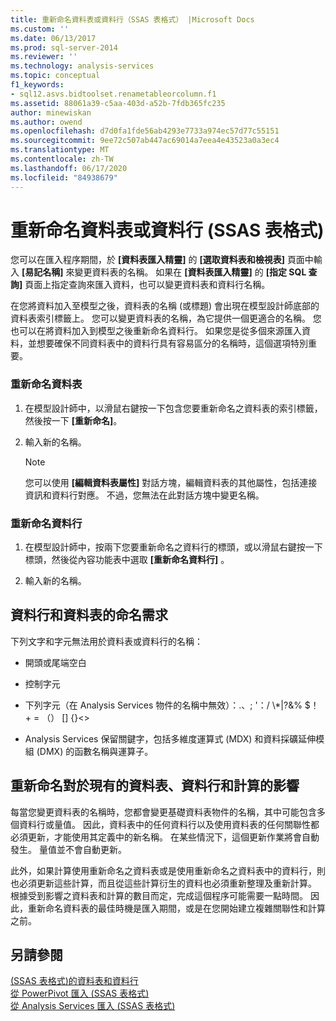 ```yaml
---
title: 重新命名資料表或資料行（SSAS 表格式） |Microsoft Docs
ms.custom: ''
ms.date: 06/13/2017
ms.prod: sql-server-2014
ms.reviewer: ''
ms.technology: analysis-services
ms.topic: conceptual
f1_keywords:
- sql12.asvs.bidtoolset.renametableorcolumn.f1
ms.assetid: 88061a39-c5aa-403d-a52b-7fdb365fc235
author: minewiskan
ms.author: owend
ms.openlocfilehash: d7d0fa1fde56ab4293e7733a974ec57d77c55151
ms.sourcegitcommit: 9ee72c507ab447ac69014a7eea4e43523a0a3ec4
ms.translationtype: MT
ms.contentlocale: zh-TW
ms.lasthandoff: 06/17/2020
ms.locfileid: "84938679"
---
```

# <a name="rename-a-table-or-column-ssas-tabular"></a>重新命名資料表或資料行 (SSAS 表格式)
  您可以在匯入程序期間，於 **[資料表匯入精靈]** 的 **[選取資料表和檢視表]** 頁面中輸入 **[易記名稱]** 來變更資料表的名稱。 如果在 **[資料表匯入精靈]** 的 **[指定 SQL 查詢]** 頁面上指定查詢來匯入資料，也可以變更資料表和資料行名稱。  
  
 在您將資料加入至模型之後，資料表的名稱 (或標題) 會出現在模型設計師底部的資料表索引標籤上。 您可以變更資料表的名稱，為它提供一個更適合的名稱。 您也可以在將資料加入到模型之後重新命名資料行。 如果您是從多個來源匯入資料，並想要確保不同資料表中的資料行具有容易區分的名稱時，這個選項特別重要。  
  
### <a name="to-rename-a-table"></a>重新命名資料表  
  
1.  在模型設計師中，以滑鼠右鍵按一下包含您要重新命名之資料表的索引標籤，然後按一下 **[重新命名]**。  
  
2.  輸入新的名稱。  
  
    > [!NOTE]  
    >  您可以使用 **[編輯資料表屬性]** 對話方塊，編輯資料表的其他屬性，包括連接資訊和資料行對應。 不過，您無法在此對話方塊中變更名稱。  
  
### <a name="to-rename-a-column"></a>重新命名資料行  
  
1.  在模型設計師中，按兩下您要重新命名之資料行的標頭，或以滑鼠右鍵按一下標頭，然後從內容功能表中選取 **[重新命名資料行]** 。  
  
2.  輸入新的名稱。  
  
## <a name="naming-requirements-for-columns-and-tables"></a>資料行和資料表的命名需求  
 下列文字和字元無法用於資料表或資料行的名稱：  
  
-   開頭或尾端空白  
  
-   控制字元  
  
-   下列字元（在 Analysis Services 物件的名稱中無效）：.、; '：/ \\*|?&% $！ + = （） [] {}<>  
  
-   Analysis Services 保留關鍵字，包括多維度運算式 (MDX) 和資料採礦延伸模組 (DMX) 的函數名稱與運算子。  
  
## <a name="effect-of-renaming-on-existing-tables-columns-and-calculations"></a>重新命名對於現有的資料表、資料行和計算的影響  
 每當您變更資料表的名稱時，您都會變更基礎資料表物件的名稱，其中可能包含多個資料行或量值。 因此，資料表中的任何資料行以及使用資料表的任何關聯性都必須更新，才能使用其定義中的新名稱。 在某些情況下，這個更新作業將會自動發生。 量值並不會自動更新。  
  
 此外，如果計算使用重新命名之資料表或是使用重新命名之資料表中的資料行，則也必須更新這些計算，而且從這些計算衍生的資料也必須重新整理及重新計算。 根據受到影響之資料表和計算的數目而定，完成這個程序可能需要一點時間。 因此，重新命名資料表的最佳時機是匯入期間，或是在您開始建立複雜關聯性和計算之前。  
  
## <a name="see-also"></a>另請參閱  
 [&#40;SSAS 表格式&#41;的資料表和資料行](tables-and-columns-ssas-tabular.md)   
 [從 PowerPivot 匯入 &#40;SSAS 表格式&#41;](import-from-power-pivot-ssas-tabular.md)   
 [從 Analysis Services 匯入 &#40;SSAS 表格式&#41;](import-from-analysis-services-ssas-tabular.md)  
  
  
